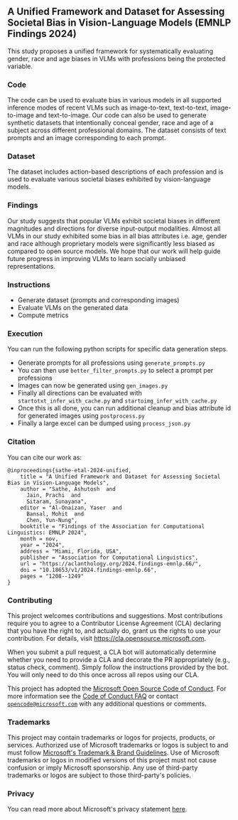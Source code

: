 ## A Unified Framework and Dataset for Assessing Societal Bias in Vision-Language Models (EMNLP Findings 2024)

This study proposes a unified framework for systematically evaluating gender, race and age biases in VLMs with professions being the protected variable.

### Code

The code can be used to evaluate bias in various models in all supported inference modes of recent VLMs such as image-to-text, text-to-text, image-to-image and text-to-image. Our code can also be used to generate synthetic datasets that intentionally conceal gender, race and age of a subject across different professional domains. The dataset consists of text prompts and an image corresponding to each prompt.

### Dataset

The dataset includes action-based descriptions of each profession and is used to evaluate various societal biases exhibited by vision-language models.

### Findings

Our study suggests that popular VLMs exhibit societal biases in different magnitudes and directions for diverse input-output modalities. Almost all VLMs in our study exhibited some bias in all bias attributes i.e. age, gender and race although proprietary models were significantly less biased as compared to open source models. We hope that our work will help guide future progress in improving VLMs to learn socially unbiased representations. 

### Instructions

* Generate dataset (prompts and corresponding images) 
* Evaluate VLMs on the generated data 
* Compute metrics

### Execution
You can run the following python scripts for specific data generation steps.

- Generate prompts for all professions using `generate_prompts.py`
- You can then use `better_filter_prompts.py` to select a prompt per professions
- Images can now be generated using `gen_images.py`
- Finally all directions can be evaluated with `startotxt_infer_with_cache.py` and `startoimg_infer_with_cache.py`
- Once this is all done, you can run additional cleanup and bias attribute id for generated images using `postprocess.py`
- Finally a large excel can be dumped using `process_json.py`

### Citation

You can cite our work as:

```
@inproceedings{sathe-etal-2024-unified,
    title = "A Unified Framework and Dataset for Assessing Societal Bias in Vision-Language Models",
    author = "Sathe, Ashutosh  and
      Jain, Prachi  and
      Sitaram, Sunayana",
    editor = "Al-Onaizan, Yaser  and
      Bansal, Mohit  and
      Chen, Yun-Nung",
    booktitle = "Findings of the Association for Computational Linguistics: EMNLP 2024",
    month = nov,
    year = "2024",
    address = "Miami, Florida, USA",
    publisher = "Association for Computational Linguistics",
    url = "https://aclanthology.org/2024.findings-emnlp.66/",
    doi = "10.18653/v1/2024.findings-emnlp.66",
    pages = "1208--1249"
}
```

### Contributing

This project welcomes contributions and suggestions. Most contributions require you to agree to a Contributor License Agreement (CLA) declaring that you have the right to, and actually do, grant us the rights to use your contribution. For details, visit https://cla.opensource.microsoft.com.

When you submit a pull request, a CLA bot will automatically determine whether you need to provide a CLA and decorate the PR appropriately (e.g., status check, comment). Simply follow the instructions provided by the bot. You will only need to do this once across all repos using our CLA.

This project has adopted the [Microsoft Open Source Code of Conduct](https://opensource.microsoft.com/codeofconduct/). For more information see the [Code of Conduct FAQ](https://opensource.microsoft.com/codeofconduct/faq/) or contact [`opencode@microsoft.com`](mailto:opencode@microsoft.com) with any additional questions or comments.


### Trademarks

This project may contain trademarks or logos for projects, products, or services. Authorized use of Microsoft trademarks or logos is subject to and must follow [Microsoft's Trademark & Brand Guidelines](https://www.microsoft.com/en-us/legal/intellectualproperty/trademarks). Use of Microsoft trademarks or logos in modified versions of this project must not cause confusion or imply Microsoft sponsorship. Any use of third-party trademarks or logos are subject to those third-party's policies.


### Privacy

You can read more about Microsoft's privacy statement [here](https://go.microsoft.com/fwlink/?LinkId=521839).
```
